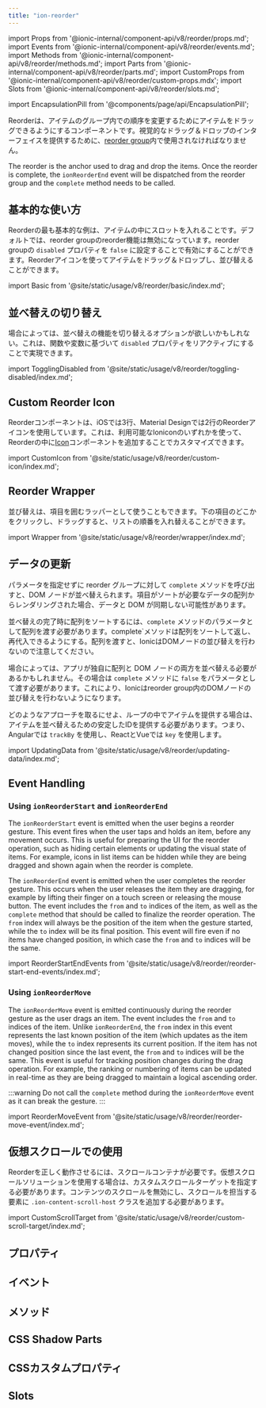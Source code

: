 ```yaml
---
title: "ion-reorder"
---
```

import Props from '@ionic-internal/component-api/v8/reorder/props.md';
import Events from '@ionic-internal/component-api/v8/reorder/events.md';
import Methods from '@ionic-internal/component-api/v8/reorder/methods.md';
import Parts from '@ionic-internal/component-api/v8/reorder/parts.md';
import CustomProps from '@ionic-internal/component-api/v8/reorder/custom-props.mdx';
import Slots from '@ionic-internal/component-api/v8/reorder/slots.md';

<head>
  <title>ion-reorder: Drag and Drop Icon to Reorder Items</title>
  <meta name="description" content="ion-reorderは、ion-reorder-groupの中のアイテムをドラッグ＆ドロップするために使用されるアンカーです。カスタム並び替えアイコンとアイテムの詳細については、こちらをご覧ください。" />
</head>

import EncapsulationPill from '@components/page/api/EncapsulationPill';

<EncapsulationPill type="shadow" />


Reorderは、アイテムのグループ内での順序を変更するためにアイテムをドラッグできるようにするコンポーネントです。視覚的なドラッグ＆ドロップのインターフェイスを提供するために、[reorder group](./reorder-group)内で使用されなければなりません。

The reorder is the anchor used to drag and drop the items. Once the reorder is complete, the `ionReorderEnd` event will be dispatched from the reorder group and the `complete` method needs to be called.


## 基本的な使い方

Reorderの最も基本的な例は、アイテムの中にスロットを入れることです。デフォルトでは、reorder groupのreorder機能は無効になっています。reorder groupの `disabled` プロパティを `false` に設定することで有効にすることができます。Reorderアイコンを使ってアイテムをドラッグ＆ドロップし、並び替えることができます。

import Basic from '@site/static/usage/v8/reorder/basic/index.md';

<Basic />


## 並べ替えの切り替え

場合によっては、並べ替えの機能を切り替えるオプションが欲しいかもしれない。これは、関数や変数に基づいて `disabled` プロパティをリアクティブにすることで実現できます。

import TogglingDisabled from '@site/static/usage/v8/reorder/toggling-disabled/index.md';

<TogglingDisabled />


## Custom Reorder Icon

Reorderコンポーネントは、iOSでは3行、Material Designでは2行のReorderアイコンを使用しています。これは、利用可能なIoniconのいずれかを使って、Reorderの中に[Icon](https://ionic.io/ionicons)コンポーネントを追加することでカスタマイズできます。

import CustomIcon from '@site/static/usage/v8/reorder/custom-icon/index.md';

<CustomIcon />


## Reorder Wrapper

並び替えは、項目を囲むラッパーとして使うこともできます。下の項目のどこかをクリックし、ドラッグすると、リストの順番を入れ替えることができます。

import Wrapper from '@site/static/usage/v8/reorder/wrapper/index.md';

<Wrapper />


## データの更新

パラメータを指定せずに reorder グループに対して `complete` メソッドを呼び出すと、DOM ノードが並べ替えられます。項目がソートが必要なデータの配列からレンダリングされた場合、データと DOM が同期しない可能性があります。

並べ替えの完了時に配列をソートするには、`complete` メソッドのパラメータとして配列を渡す必要があります。complete`メソッドは配列をソートして返し、再代入できるようにする。配列を渡すと、IonicはDOMノードの並び替えを行わないので注意してください。

場合によっては、アプリが独自に配列と DOM ノードの両方を並べ替える必要があるかもしれません。その場合は `complete` メソッドに `false` をパラメータとして渡す必要があります。これにより、Ionicはreorder group内のDOMノードの並び替えを行わないようになります。

どのようなアプローチを取るにせよ、ループの中でアイテムを提供する場合は、アイテムを並べ替えるための安定したIDを提供する必要があります。つまり、Angularでは `trackBy` を使用し、ReactとVueでは `key` を使用します。

import UpdatingData from '@site/static/usage/v8/reorder/updating-data/index.md';

<UpdatingData />

## Event Handling

### Using `ionReorderStart` and `ionReorderEnd`

The `ionReorderStart` event is emitted when the user begins a reorder gesture. This event fires when the user taps and holds an item, before any movement occurs. This is useful for preparing the UI for the reorder operation, such as hiding certain elements or updating the visual state of items. For example, icons in list items can be hidden while they are being dragged and shown again when the reorder is complete.

The `ionReorderEnd` event is emitted when the user completes the reorder gesture. This occurs when the user releases the item they are dragging, for example by lifting their finger on a touch screen or releasing the mouse button. The event includes the `from` and `to` indices of the item, as well as the `complete` method that should be called to finalize the reorder operation. The `from` index will always be the position of the item when the gesture started, while the `to` index will be its final position. This event will fire even if no items have changed position, in which case the `from` and `to` indices will be the same.

import ReorderStartEndEvents from '@site/static/usage/v8/reorder/reorder-start-end-events/index.md';

<ReorderStartEndEvents />

### Using `ionReorderMove`

The `ionReorderMove` event is emitted continuously during the reorder gesture as the user drags an item. The event includes the `from` and `to` indices of the item. Unlike `ionReorderEnd`, the `from` index in this event represents the last known position of the item (which updates as the item moves), while the `to` index represents its current position. If the item has not changed position since the last event, the `from` and `to` indices will be the same. This event is useful for tracking position changes during the drag operation. For example, the ranking or numbering of items can be updated in real-time as they are being dragged to maintain a logical ascending order.

:::warning
Do not call the `complete` method during the `ionReorderMove` event as it can break the gesture.
:::

import ReorderMoveEvent from '@site/static/usage/v8/reorder/reorder-move-event/index.md';

<ReorderMoveEvent />

## 仮想スクロールでの使用

Reorderを正しく動作させるには、スクロールコンテナが必要です。仮想スクロールソリューションを使用する場合は、カスタムスクロールターゲットを指定する必要があります。コンテンツのスクロールを無効にし、スクロールを担当する要素に `.ion-content-scroll-host` クラスを追加する必要があります。

import CustomScrollTarget from '@site/static/usage/v8/reorder/custom-scroll-target/index.md';

<CustomScrollTarget />


## プロパティ
<Props />

## イベント
<Events />

## メソッド
<Methods />

## CSS Shadow Parts
<Parts />

## CSSカスタムプロパティ
<CustomProps />

## Slots
<Slots />
